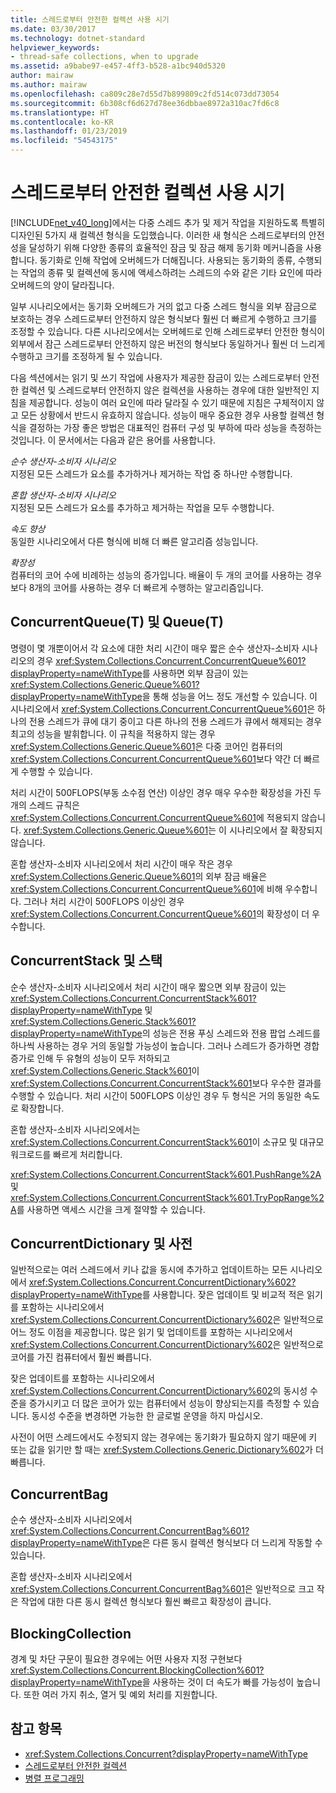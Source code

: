 ```yaml
---
title: 스레드로부터 안전한 컬렉션 사용 시기
ms.date: 03/30/2017
ms.technology: dotnet-standard
helpviewer_keywords:
- thread-safe collections, when to upgrade
ms.assetid: a9babe97-e457-4ff3-b528-a1bc940d5320
author: mairaw
ms.author: mairaw
ms.openlocfilehash: ca809c28e7d55d7b899809c2fd514c073dd73054
ms.sourcegitcommit: 6b308cf6d627d78ee36dbbae8972a310ac7fd6c8
ms.translationtype: HT
ms.contentlocale: ko-KR
ms.lasthandoff: 01/23/2019
ms.locfileid: "54543175"
---
```

# <a name="when-to-use-a-thread-safe-collection"></a>스레드로부터 안전한 컬렉션 사용 시기
[!INCLUDE[net_v40_long](../../../../includes/net-v40-long-md.md)]에서는 다중 스레드 추가 및 제거 작업을 지원하도록 특별히 디자인된 5가지 새 컬렉션 형식을 도입했습니다. 이러한 새 형식은 스레드로부터의 안전성을 달성하기 위해 다양한 종류의 효율적인 잠금 및 잠금 해제 동기화 메커니즘을 사용합니다. 동기화로 인해 작업에 오버헤드가 더해집니다. 사용되는 동기화의 종류, 수행되는 작업의 종류 및 컬렉션에 동시에 액세스하려는 스레드의 수와 같은 기타 요인에 따라 오버헤드의 양이 달라집니다.  
  
 일부 시나리오에서는 동기화 오버헤드가 거의 없고 다중 스레드 형식을 외부 잠금으로 보호하는 경우 스레드로부터 안전하지 않은 형식보다 훨씬 더 빠르게 수행하고 크기를 조정할 수 있습니다. 다른 시나리오에서는 오버헤드로 인해 스레드로부터 안전한 형식이 외부에서 잠근 스레드로부터 안전하지 않은 버전의 형식보다 동일하거나 훨씬 더 느리게 수행하고 크기를 조정하게 될 수 있습니다.  
  
 다음 섹션에서는 읽기 및 쓰기 작업에 사용자가 제공한 잠금이 있는 스레드로부터 안전한 컬렉션 및 스레드로부터 안전하지 않은 컬렉션을 사용하는 경우에 대한 일반적인 지침을 제공합니다. 성능이 여러 요인에 따라 달라질 수 있기 때문에 지침은 구체적이지 않고 모든 상황에서 반드시 유효하지 않습니다. 성능이 매우 중요한 경우 사용할 컬렉션 형식을 결정하는 가장 좋은 방법은 대표적인 컴퓨터 구성 및 부하에 따라 성능을 측정하는 것입니다. 이 문서에서는 다음과 같은 용어를 사용합니다.  
  
 *순수 생산자-소비자 시나리오*  
 지정된 모든 스레드가 요소를 추가하거나 제거하는 작업 중 하나만 수행합니다.  
  
 *혼합 생산자-소비자 시나리오*  
 지정된 모든 스레드가 요소를 추가하고 제거하는 작업을 모두 수행합니다.  
  
 *속도 향상*  
 동일한 시나리오에서 다른 형식에 비해 더 빠른 알고리즘 성능입니다.  
  
 *확장성*  
 컴퓨터의 코어 수에 비례하는 성능의 증가입니다. 배율이 두 개의 코어를 사용하는 경우보다 8개의 코어를 사용하는 경우 더 빠르게 수행하는 알고리즘입니다.  
  
## <a name="concurrentqueuet-vs-queuet"></a>ConcurrentQueue(T) 및 Queue(T)  
 명령이 몇 개뿐이어서 각 요소에 대한 처리 시간이 매우 짧은 순수 생산자-소비자 시나리오의 경우 <xref:System.Collections.Concurrent.ConcurrentQueue%601?displayProperty=nameWithType>를 사용하면 외부 잠금이 있는 <xref:System.Collections.Generic.Queue%601?displayProperty=nameWithType>을 통해 성능을 어느 정도 개선할 수 있습니다. 이 시나리오에서 <xref:System.Collections.Concurrent.ConcurrentQueue%601>은 하나의 전용 스레드가 큐에 대기 중이고 다른 하나의 전용 스레드가 큐에서 해제되는 경우 최고의 성능을 발휘합니다. 이 규칙을 적용하지 않는 경우 <xref:System.Collections.Generic.Queue%601>은 다중 코어인 컴퓨터의 <xref:System.Collections.Concurrent.ConcurrentQueue%601>보다 약간 더 빠르게 수행할 수 있습니다.  
  
 처리 시간이 500FLOPS(부동 소수점 연산) 이상인 경우 매우 우수한 확장성을 가진 두 개의 스레드 규칙은 <xref:System.Collections.Concurrent.ConcurrentQueue%601>에 적용되지 않습니다. <xref:System.Collections.Generic.Queue%601>는 이 시나리오에서 잘 확장되지 않습니다.  
  
 혼합 생산자-소비자 시나리오에서 처리 시간이 매우 작은 경우 <xref:System.Collections.Generic.Queue%601>의 외부 잠금 배율은 <xref:System.Collections.Concurrent.ConcurrentQueue%601>에 비해 우수합니다. 그러나 처리 시간이 500FLOPS 이상인 경우 <xref:System.Collections.Concurrent.ConcurrentQueue%601>의 확장성이 더 우수합니다.  
  
## <a name="concurrentstack-vs-stack"></a>ConcurrentStack 및 스택  
 순수 생산자-소비자 시나리오에서 처리 시간이 매우 짧으면 외부 잠금이 있는 <xref:System.Collections.Concurrent.ConcurrentStack%601?displayProperty=nameWithType> 및 <xref:System.Collections.Generic.Stack%601?displayProperty=nameWithType>의 성능은 전용 푸싱 스레드와 전용 팝업 스레드를 하나씩 사용하는 경우 거의 동일할 가능성이 높습니다. 그러나 스레드가 증가하면 경합 증가로 인해 두 유형의 성능이 모두 저하되고 <xref:System.Collections.Generic.Stack%601>이 <xref:System.Collections.Concurrent.ConcurrentStack%601>보다 우수한 결과를 수행할 수 있습니다. 처리 시간이 500FLOPS 이상인 경우 두 형식은 거의 동일한 속도로 확장합니다.  
  
 혼합 생산자-소비자 시나리오에서는 <xref:System.Collections.Concurrent.ConcurrentStack%601>이 소규모 및 대규모 워크로드를 빠르게 처리합니다.  
  
 <xref:System.Collections.Concurrent.ConcurrentStack%601.PushRange%2A> 및 <xref:System.Collections.Concurrent.ConcurrentStack%601.TryPopRange%2A>를 사용하면 액세스 시간을 크게 절약할 수 있습니다.  
  
## <a name="concurrentdictionary-vs-dictionary"></a>ConcurrentDictionary 및 사전  
 일반적으로는 여러 스레드에서 키나 값을 동시에 추가하고 업데이트하는 모든 시나리오에서 <xref:System.Collections.Concurrent.ConcurrentDictionary%602?displayProperty=nameWithType>를 사용합니다. 잦은 업데이트 및 비교적 적은 읽기를 포함하는 시나리오에서 <xref:System.Collections.Concurrent.ConcurrentDictionary%602>은 일반적으로 어느 정도 이점을 제공합니다. 많은 읽기 및 업데이트를 포함하는 시나리오에서 <xref:System.Collections.Concurrent.ConcurrentDictionary%602>은 일반적으로 코어를 가진 컴퓨터에서 훨씬 빠릅니다.  
  
 잦은 업데이트를 포함하는 시나리오에서 <xref:System.Collections.Concurrent.ConcurrentDictionary%602>의 동시성 수준을 증가시키고 더 많은 코어가 있는 컴퓨터에서 성능이 향상되는지를 측정할 수 있습니다. 동시성 수준을 변경하면 가능한 한 글로벌 운영을 하지 마십시오.  
  
 사전이 어떤 스레드에서도 수정되지 않는 경우에는 동기화가 필요하지 않기 때문에 키 또는 값을 읽기만 할 때는 <xref:System.Collections.Generic.Dictionary%602>가 더 빠릅니다.  
  
## <a name="concurrentbag"></a>ConcurrentBag  
 순수 생산자-소비자 시나리오에서 <xref:System.Collections.Concurrent.ConcurrentBag%601?displayProperty=nameWithType>은 다른 동시 컬렉션 형식보다 더 느리게 작동할 수 있습니다.  
  
 혼합 생산자-소비자 시나리오에서 <xref:System.Collections.Concurrent.ConcurrentBag%601>은 일반적으로 크고 작은 작업에 대한 다른 동시 컬렉션 형식보다 훨씬 빠르고 확장성이 큽니다.  
  
## <a name="blockingcollection"></a>BlockingCollection  
 경계 및 차단 구문이 필요한 경우에는 어떤 사용자 지정 구현보다 <xref:System.Collections.Concurrent.BlockingCollection%601?displayProperty=nameWithType>을 사용하는 것이 더 속도가 빠를 가능성이 높습니다. 또한 여러 가지 취소, 열거 및 예외 처리를 지원합니다.  
  
## <a name="see-also"></a>참고 항목

- <xref:System.Collections.Concurrent?displayProperty=nameWithType>
- [스레드로부터 안전한 컬렉션](../../../../docs/standard/collections/thread-safe/index.md)
- [병렬 프로그래밍](../../../../docs/standard/parallel-programming/index.md)
